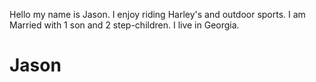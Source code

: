 Hello my name is Jason.
I enjoy riding Harley's and outdoor sports.
I am Married with 1 son and 2 step-children.
I live in Georgia.

# Jason

